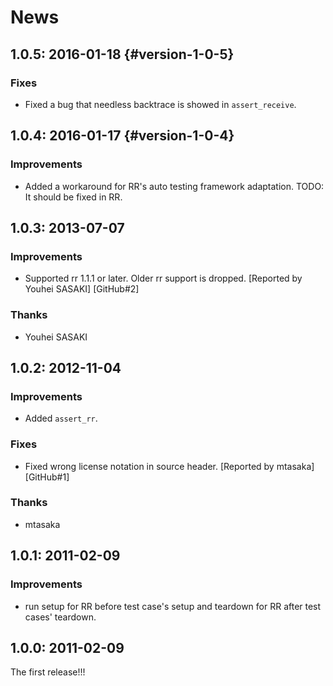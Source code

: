 # News

## 1.0.5: 2016-01-18 {#version-1-0-5}

### Fixes

* Fixed a bug that needless backtrace is showed in `assert_receive`.

## 1.0.4: 2016-01-17 {#version-1-0-4}

### Improvements

* Added a workaround for RR's auto testing framework adaptation.
  TODO: It should be fixed in RR.

## 1.0.3: 2013-07-07

### Improvements

* Supported rr 1.1.1 or later. Older rr support is dropped.
  [Reported by Youhei SASAKI] [GitHub#2]

### Thanks

* Youhei SASAKI

## 1.0.2: 2012-11-04

### Improvements

* Added `assert_rr`.

### Fixes

* Fixed wrong license notation in source header.
  [Reported by mtasaka] [GitHub#1]

### Thanks

* mtasaka

## 1.0.1: 2011-02-09

### Improvements

* run setup for RR before test case's setup and teardown
  for RR after test cases' teardown.

## 1.0.0: 2011-02-09

The first release!!!
